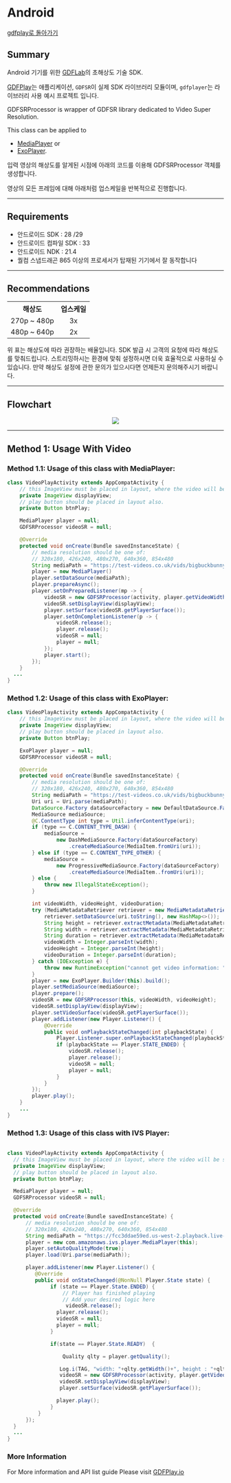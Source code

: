# Android
[gdfplay로 돌아가기](https://gdfplay.io)

## Summary
Android 기기를 위한 [GDFLab](https://gdflab.com)의 초해상도 기술 SDK.

[GDFPlay](https://gdfplay.io)는 애플리케이션, `GDFSR`이 실제 SDK 라이브러리 모듈이며, `gdfplayer`는 라이브러리 사용 예시 프로젝트 입니다.

GDFSRProcessor is wrapper of GDFSR library dedicated to Video Super Resolution.

This class can be applied to
* <a href="https://developer.android.com/guide/topics/media/mediaplayer">MediaPlayer</a> or
* <a href="https://exoplayer.dev">ExoPlayer</a>.


입력 영상의 해상도를 알게된 시점에 아래의 코드를 이용해 GDFSRProcessor 객체를 생성합니다.

영상의 모든 프레임에 대해 아래처럼 업스케일을 반복적으로 진행합니다.

---

## Requirements
- 안드로이드 SDK : 28 /29
- 안드로이드 컴파일 SDK : 33
- 안드로이드 NDK : 21.4
- 퀄컴 스냅드래곤 865 이상의 프로세서가 탑재된 기기에서 잘 동작합니다

----------
## Recommendations
<table>
<tr><th style="text-align:center">해상도</th><th style="text-align:center">업스케일</th></tr>
<tr><td style="text-align:center">270p ~ 480p</td><td style="text-align:center">3x</td></tr>
<tr><td style="text-align:center">480p ~ 640p</td><td style="text-align:center">2x</td></tr>
</table>
위 표는 해상도에 따라 권장하는 배율입니다. SDK 발급 시 고객의 요청에 따라 해상도를 맞춰드립니다. 스트리밍하시는 환경에 맞춰 설정하시면 더욱 효율적으로 사용하실 수 있습니다. 만약 해상도 설정에 관한 문의가 있으시다면 언제든지 문의해주시기 바랍니다.

----------
## Flowchart

<p align="center">
<img src="../../../img/flowchart.png">
</p>


----------
## Method 1: Usage With Video
### Method 1.1: Usage of this class with MediaPlayer:

```java
class VideoPlayActivity extends AppCompatActivity {
    // this ImageView must be placed in layout, where the video will be showed.
    private ImageView displayView;
    // play button should be placed in layout also.
    private Button btnPlay;

    MediaPlayer player = null;
    GDFSRProcessor videoSR = null;

    @Override
    protected void onCreate(Bundle savedInstanceState) {
        // media resolution should be one of:
        // 320x180, 426x240, 480x270, 640x360, 854x480
        String mediaPath = "https://test-videos.co.uk/vids/bigbuckbunny/mp4/h264/360/Big_Buck_Bunny_360_10s_10MB.mp4";
        player = new MediaPlayer()
        player.setDataSource(mediaPath);
        player.prepareAsync();
        player.setOnPreparedListener(mp -> {
            videoSR = new GDFSRProcessor(activity, player.getVideoWidth(), player.getVideoHeight());
            videoSR.setDisplayView(displayView);
            player.setSurface(videoSR.getPlayerSurface());
            player.setOnCompletionListener(p -> {
                videoSR.release();
                player.release();
                videoSR = null;
                player = null;
            });
            player.start();
        });
    }
  ...
}
```

### Method 1.2: Usage of this class with ExoPlayer:
```java
class VideoPlayActivity extends AppCompatActivity {
    // this ImageView must be placed in layout, where the video will be showed.
    private ImageView displayView;
    // play button should be placed in layout also.
    private Button btnPlay;

    ExoPlayer player = null;
    GDFSRProcessor videoSR = null;

    @Override
    protected void onCreate(Bundle savedInstanceState) {
        // media resolution should be one of:
        // 320x180, 426x240, 480x270, 640x360, 854x480
        String mediaPath = "https://test-videos.co.uk/vids/bigbuckbunny/mp4/h264/360/Big_Buck_Bunny_360_10s_10MB.mp4";
        Uri uri = Uri.parse(mediaPath);
        DataSource.Factory dataSourceFactory = new DefaultDataSource.Factory(this);
        MediaSource mediaSource;
        @C.ContentType int type = Util.inferContentType(uri);
        if (type == C.CONTENT_TYPE_DASH) {
            mediaSource =
                new DashMediaSource.Factory(dataSourceFactory)
                    .createMediaSource(MediaItem.fromUri(uri));
        } else if (type == C.CONTENT_TYPE_OTHER) {
            mediaSource =
                new ProgressiveMediaSource.Factory(dataSourceFactory)
                    .createMediaSource(MediaItem..fromUri(uri));
        } else {
            throw new IllegalStateException();
        }

        int videoWidth, videoHeight, videoDuration;
        try (MediaMetadataRetriever retriever = new MediaMetadataRetriever()) {
            retriever.setDataSource(uri.toString(), new HashMap<>());
            String height = retriever.extractMetadata(MediaMetadataRetriever.METADATA_KEY_VIDEO_HEIGHT);
            String width = retriever.extractMetadata(MediaMetadataRetriever.METADATA_KEY_VIDEO_WIDTH);
            String duration = retriever.extractMetadata(MediaMetadataRetriever.METADATA_KEY_DURATION);
            videoWidth = Integer.parseInt(width);
            videoHeight = Integer.parseInt(height);
            videoDuration = Integer.parseInt(duration);
        } catch (IOException e) {
            throw new RuntimeException("cannot get video information: "+uri.toString(), e);
        }
        player = new ExoPlayer.Builder(this).build();
        player.setMediaSource(mediaSource);
        player.prepare();
        videoSR = new GDFSRProcessor(this, videoWidth, videoHeight);
        videoSR.setDisplayView(displayView);
        player.setVideoSurface(videoSR.getPlayerSurface());
        player.addListener(new Player.Listener() {
            @Override
            public void onPlaybackStateChanged(int playbackState) {
                Player.Listener.super.onPlaybackStateChanged(playbackState);
                if (playbackState == Player.STATE_ENDED) {
                    videoSR.release();
                    player.release();
                    videoSR = null;
                    player = null;
                }
            }
        });
        player.play();
    }
    ...
}


```

### Method 1.3: Usage of this class with IVS Player:
```java

class VideoPlayActivity extends AppCompatActivity {
  // this ImageView must be placed in layout, where the video will be showed.
  private ImageView displayView;
  // play button should be placed in layout also.
  private Button btnPlay;

  MediaPlayer player = null;
  GDFSRProcessor videoSR = null;

  @Override
  protected void onCreate(Bundle savedInstanceState) {
      // media resolution should be one of:
      // 320x180, 426x240, 480x270, 640x360, 854x480
      String mediaPath = "https://fcc3ddae59ed.us-west-2.playback.live-video.net/api/video/v1/us-west-2.893648527354.channel.DmumNckWFTqz.m3u8";
      player = new com.amazonaws.ivs.player.MediaPlayer(this);
      player.setAutoQualityMode(true);
      player.load(Uri.parse(mediaPath));

      player.addListener(new Player.Listener() {
         @Override
         public void onStateChanged(@NonNull Player.State state) {
              if (state == Player.State.ENDED) {
                  // Player has finished playing
                  // Add your desired logic here
                   videoSR.release();
                player.release();
                videoSR = null;
                player = null;
              }

              if(state == Player.State.READY)  {

                  Quality qlty = player.getQuality();

                 Log.i(TAG, "width: "+qlty.getWidth()+", height : "+qlty.getHeight());
                 videoSR = new GDFSRProcessor(activity, player.getVideoWidth(), player.getVideoHeight());
                 videoSR.setDisplayView(displayView);
                 player.setSurface(videoSR.getPlayerSurface());

                player.play();
              }
          }
      });
  }
  ...
}

```

<!--- 
----------
## Method 2 : Usage With Image (Frame by Frame SR)
This methods gives SDK users power to upscale Frame by Frame regardless of player they Use
### 예제

다른 API 호출전에 아래의 코드를 통해 초기화가 선행되어야 합니다. 최초 Activity 생성시 호출 가능합니다.

```java
// initialize GDFUpscaler
GDFUpscaler.initialize(getApplicationContext());
```

입력 영상의 해상도를 알게된 시점에 아래의 코드를 이용해 GDFUpsacler 객체를 생성합니다.

```java
// create GDFUpscaler instance
GDFUpscaler upscaler = GDFUpscaler.getUpscaler(width, height);
```
영상의 모든 프레임에 대해 아래처럼 업스케일을 반복적으로 진행합니다.

### ByteBuffer to Bitmap

```java
ByteBuffer input;	// input video frame(ARGB_8888)
Bitmap result: 	// output video frame(must be allocated)  
//i.e result =  Bitmap.createBitmap(width * scale, height * scale, Bitmap.Config.ARGB_8888);
//where  scale = upscaler.getScale();

// do upscale inference
upscaler.upscaleToBitmap(input, result);

// use result Bitmap object in your code
...

// clearBuffers() must be called after each time inference (upscaleToBitmap) is called, or may cause memory leak.
upscaler.clearBuffers();



//When video/stream finished
`upscaler.close()`를 통해 객체를 해제합니다.
```

---> 

### More Information
For More information and API list guide Please visit 
<a href="https://gdfplay.io/developer/doc/sdk/get-started/quick-start#gdfsdk">GDFPlay.io</a>


